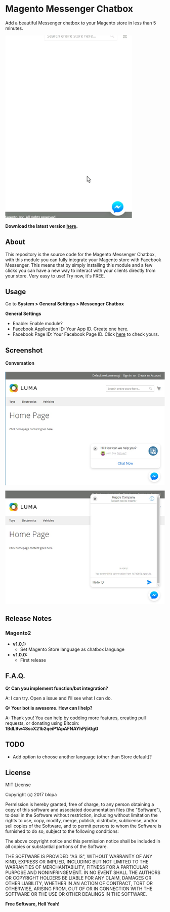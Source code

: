 # Magento Messenger Chatbox

Add a beautiful Messenger chatbox to your Magento store in less than 5 minutes.

<img src="/screenshots/chatbox.gif?raw=true" width="400px">

**Download the latest version [here](https://github.com/blopa/Magento-Messenger-Chat/releases/latest).**

## About
This repository is the source code for the Magento Messenger Chatbox, with this module you can fully integrate your Magento store with Facebook Messenger. This means that by simply installing this module and a few clicks you can have a new way to interact with your clients directly from your store.
Very easy to use! Try now, it's FREE.

## Usage
Go to **System > General Settings  > Messenger Chatbox**

**General Settings**

- Enable: Enable module?
- Facebook Application ID: Your App ID. Create one <a href="https://developers.facebook.com/docs/apps/register">here</a>.
- Facebook Page ID: Your Facebook Page ID. Click <a href="https://www.facebook.com/help/community/question/?id=378910098941520">here</a> to check yours.

## Screenshot
#### Conversation

![ScreenShot](https://raw.githubusercontent.com/blopa/Magento-Messenger-Chat/master/screenshots/screenshot_1.jpg)


![ScreenShot](https://raw.githubusercontent.com/blopa/Magento-Messenger-Chat/master/screenshots/screenshot_2.jpg)

## Release Notes
### Magento2
- **v1.0.1:**
    - Set Magento Store language as chatbox language
- **v1.0.0:**
    - First release

## F.A.Q.
**Q: Can you implement <???> function/bot integration?**

A: I can try. Open a issue and I'll see what I can do.

**Q: Your bot is awesome. How can I help?**

A: Thank you! You can help by codding more features, creating pull requests, or donating using Bitcoin: **1BdL9w4SscX21b2qeiP1ApAFNAYhPj5GgG**

## TODO
- Add option to choose another language (other than Store default)?

## License
MIT License

Copyright (c) 2017 blopa

Permission is hereby granted, free of charge, to any person obtaining a copy of this software and associated documentation files (the "Software"), to deal in the Software without restriction, including without limitation the rights to use, copy, modify, merge, publish, distribute, sublicense, and/or sell copies of the Software, and to permit persons to whom the Software is furnished to do so, subject to the following conditions:

The above copyright notice and this permission notice shall be included in all copies or substantial portions of the Software.

THE SOFTWARE IS PROVIDED "AS IS", WITHOUT WARRANTY OF ANY KIND, EXPRESS OR IMPLIED, INCLUDING BUT NOT LIMITED TO THE WARRANTIES OF MERCHANTABILITY, FITNESS FOR A PARTICULAR PURPOSE AND NONINFRINGEMENT. IN NO EVENT SHALL THE AUTHORS OR COPYRIGHT HOLDERS BE LIABLE FOR ANY CLAIM, DAMAGES OR OTHER LIABILITY, WHETHER IN AN ACTION OF CONTRACT, TORT OR OTHERWISE, ARISING FROM, OUT OF OR IN CONNECTION WITH THE SOFTWARE OR THE USE OR OTHER DEALINGS IN THE SOFTWARE.

**Free Software, Hell Yeah!**